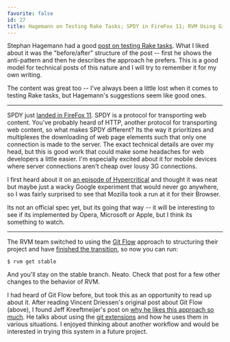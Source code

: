 ```yaml
---
favorite: false
id: 27
title: Hagemann on Testing Rake Tasks; SPDY in FireFox 11; RVM Using Git Flow
---
```


Stephan Hagemann had a good [post on testing Rake tasks][test_rake]. What I
liked about it was the "before/after" structure of the post -- first he shows
the anti-pattern and then he describes the approach he prefers. This is a good
model for technical posts of this nature and I will try to remember it for my
own writing.

The content was great too -- I've always been a little lost when it comes to
testing Rake tasks, but Hagemann's suggestions seem like good ones.

---

SPDY just [landed in FireFox 11][spdy_firefox]. SPDY is a protocol for
transporting web content. You've probably heard of HTTP, another protocol for
transporting web content, so what makes SPDY different? Its the way it
prioritizes and multiplexes the downloading of web page elements such that only
one connection is made to the server. The exact technical details are over my
head, but this is good work that could make some headaches for web developers a
little easier. I'm especially excited about it for mobile devices where server
connections aren't cheap over lousy 3G connections.

I first heard about it on [an episode of Hypercritical][hypercritical] and
thought it was neat but maybe just a wacky Google experiment that would never go
anywhere, so I was fairly surprised to see that Mozilla took a run at it for
their Browser.

Its not an official spec yet, but its going that way -- it will be interesting
to see if its implemented by Opera, Microsoft or Apple, but I think its
something to watch.

---

The RVM team switched to using the [Git Flow][git_flow] approach to structuring
their project and have [finished the transition](/rotten.html#24), so now you
can run:

```
$ rvm get stable
```

And you'll stay on the stable branch. Neato. Check that post for a few other
changes to the behavior of RVM.

I had heard of Git Flow before, but took this as an opportunity to read up about
it. After reading Vincent Driessen's original post about Git Flow (above), I
found Jeff Kreeftmeijer's post on [why he likes this approach so
much][why_git_flow]. He talks about using the [git extensions][git_extensions]
and how he uses them in various situations. I enjoyed thinking about another
workflow and would be interested in trying this system in a future project.

[test_rake]: http://pivotallabs.com/users/shagemann/blog/articles/1967-test-your-rake-tasks-
[spdy_firefox]: http://hacks.mozilla.org/2012/02/spdy-brings-responsive-and-scalable-transport-to-firefox-11/
[hypercritical]: http://5by5.tv/hypercritical/36
[git_flow]: http://nvie.com/posts/a-successful-git-branching-model/
[why_git_flow]: http://jeffkreeftmeijer.com/2010/why-arent-you-using-git-flow/
[git_extensions]: https://github.com/nvie/gitflow
